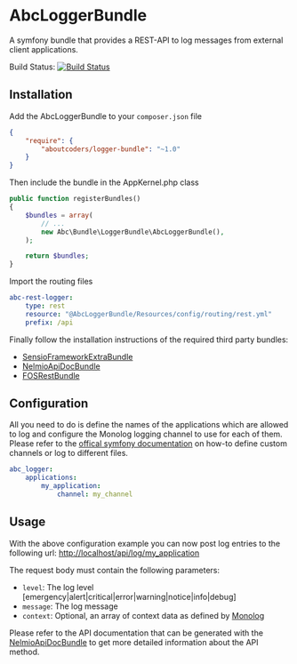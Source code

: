 AbcLoggerBundle
===============

A symfony bundle that provides a REST-API to log messages from external client applications.

Build Status: [![Build Status](https://travis-ci.org/aboutcoders/logger-bundle.svg?branch=master)](https://travis-ci.org/aboutcoders/logger-bundle)

## Installation

Add the AbcLoggerBundle to your `composer.json` file

```json
{
    "require": {
        "aboutcoders/logger-bundle": "~1.0"
    }
}
```

Then include the bundle in the AppKernel.php class

```php
public function registerBundles()
{
    $bundles = array(
        // ...
        new Abc\Bundle\LoggerBundle\AbcLoggerBundle(),
    );

    return $bundles;
}
```

Import the routing files

```yaml
abc-rest-logger:
    type: rest
    resource: "@AbcLoggerBundle/Resources/config/routing/rest.yml"
    prefix: /api
```

Finally follow the installation instructions of the required third party bundles:
* [SensioFrameworkExtraBundle](http://symfony.com/doc/current/bundles/SensioFrameworkExtraBundle/index.html)
* [NelmioApiDocBundle](https://github.com/nelmio/NelmioApiDocBundle)
* [FOSRestBundle](https://github.com/FriendsOfSymfony/FOSRestBundle)

## Configuration

All you need to do is define the names of the applications which are allowed to log and configure the Monolog logging channel to use for each of them. Please refer to the [offical symfony documentation](http://symfony.com/doc/current/cookbook/logging/channels_handlers.html) on how-to define custom channels or log to different files.

```yaml
abc_logger:
    applications:
        my_application:
            channel: my_channel
```

## Usage

With the above configuration example you can now post log entries to the following url: [http://localhost/api/log/my_application](http://localhost/api/log/my_application)

The request body must contain the following parameters:

* `level`: The log level [emergency|alert|critical|error|warning|notice|info|debug]
* `message`: The log message
* `context`: Optional, an array of context data as defined by [Monolog](https://github.com/Seldaek/monolog)

Please refer to the API documentation that can be generated with the [NelmioApiDocBundle](https://github.com/nelmio/NelmioApiDocBundle) to get more detailed information about the API method.